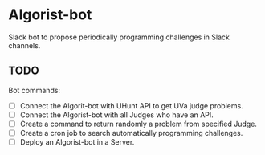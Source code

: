 # Algorist-bot
Slack bot to propose periodically programming challenges in Slack channels.

## TODO

Bot commands:

- [ ] Connect the Algorit-bot with UHunt API to get UVa judge problems.
- [ ] Connect the Algorist-bot with all Judges who have an API.
- [ ] Create a command to return randomly a problem from specified Judge.
- [ ] Create a cron job to search automatically programming challenges.
- [ ] Deploy an Algorist-bot in a Server.
